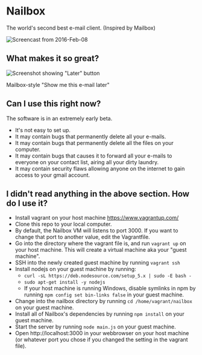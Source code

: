 # Nailbox

The world's second best e-mail client. (Inspired by Mailbox)

![Screencast from 2016-Feb-08](http://i.imgur.com/SMVtrpD.gif=955x471)

## What makes it so great?

![Screenshot showing "Later" button](http://i.imgur.com/vZyYYP0.png)

Mailbox-style "Show me this e-mail later"

## Can I use this right now?

The software is in an extremely early beta.

* It's not easy to set up.
* It may contain bugs that permanently delete all your e-mails.
* It may contain bugs that permanently delete all the files on your computer.
* It may contain bugs that causes it to forward all your e-mails to everyone on your contact list, airing all your dirty laundry.
* It may contain security flaws allowing anyone on the internet to gain access to your gmail account.

## I didn't read anything in the above section. How do I use it?

* Install vagrant on your host machine https://www.vagrantup.com/
* Clone this repo to your local computer.
* By default, the Nailbox VM will listens to port 3000. If you want to change
  that port to another value, edit the Vagrantfile.
* Go into the directory where the vagrant file is, and run `vagrant up` on your
  host machine. This will create a virtual machine aka your "guest machine".
* SSH into the newly created guest machine by running `vagrant ssh`
* Install nodejs on your guest machine by running:
  * `curl -sL https://deb.nodesource.com/setup_5.x | sudo -E bash -`
  * `sudo apt-get install -y nodejs`
  * If your host machine is running Windows, disable symlinks in npm by running `npm config set bin-links false` in your guest machine.
* Change into the nailbox directory by running `cd /home/vagrant/nailbox` on your guest machine.
* Install all of Nailbox's dependencies by running `npm install` on your guest machine.
* Start the server by running `node main.js` on your guest machine.
* Open http://localhost:3000 in your webbrowser on your host machine (or
  whatever port you chose if you changed the setting in the vagrant file).
